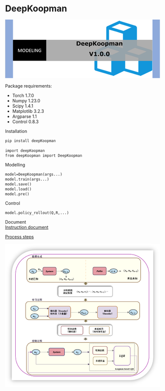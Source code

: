 
# DeepKoopman

<img src="https://github.com/IdealDD11/DeepKoopman/blob/main/DeepKoopman/PNG/2.png" width="600px">


Package requirements: 
* Torch 1.7.0
* Numpy 1.23.0
* Scipy 1.4.1
* Matplotlib 3.2.3
* Argparse 1.1
* Control	0.8.3


Installation
```
pip install deepKoopman

import deepKoopman
from deepKoopman import DeepKoopman
```

Modelling
```
model=DeepKoopman(args...)
model.train(args...)
model.save()
model.load()
model.pre()
```

Control
```
model.policy_rollout(Q,R,...)
```

Document  
[Instruction document](https://github.com/IdealDD11/DeepKoopman/blob/49015e54d49e640eadd942560a5e109bdf3e33e8/Instruction%20source%20document.docx)

[Process steps](https://github.com/IdealDD11/DeepKoopman/blob/main/DeepKoopman/PNG/3.png)

<img src="https://github.com/IdealDD11/DeepKoopman/blob/main/DeepKoopman/PNG/3.png" width="600px">

